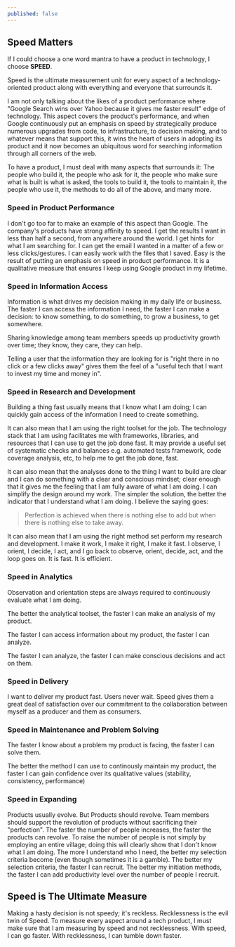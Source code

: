 ```yaml
---
published: false
---
```

## Speed Matters 

If I could choose a one word mantra to have a product in technology, I choose **SPEED**.

Speed is the ultimate measurement unit for every aspect of a technology-oriented product along with everything and everyone that surrounds it.

I am not only talking about the likes of a product performance where "Google Search wins over Yahoo because it gives me faster result" edge of technology. This aspect covers the product's performance, and when Google continuously put an emphasis on speed by strategically produce numerous upgrades from code, to infrastructure, to decision making, and to whatever means that support this, it wins the heart of users in adopting its product and it now becomes an ubiquitous word for searching information through all corners of the web. 

To have a product, I must deal with many aspects that surrounds it: The people who build it, the people who ask for it, the people who make sure what is built is what is asked, the tools to build it, the tools to maintain it, the people who use it, the methods to do all of the above, and many more.

### Speed in Product Performance

I don't go too far to make an example of this aspect than Google. The company's products have strong affinity to speed. I get the results I want in less than half a second, from anywhere around the world. I get hints for what I am searching for. I can get the email I wanted in a matter of a few or less clicks/gestures. I can easily work with the files that I saved. Easy is the result of putting an emphasis on speed in product performance. It is a qualitative measure that ensures I keep using Google product in my lifetime.

### Speed in Information Access

Information is what drives my decision making in my daily life or business. The faster I can access the information I need, the faster I can make a decision: to know something, to do something, to grow a business, to get somewhere.

Sharing knowledge among team members speeds up productivity growth over time; they know, they care, they can help.

Telling a user that the information they are looking for is "right there in no click or a few clicks away" gives them the feel of a "useful tech that I want to invest my time and money in". 

### Speed in Research and Development

Building a thing fast usually means that I know what I am doing; I can quickly gain access of the information I need to create something.

It can also mean that I am using the right toolset for the job. The technology stack that I am using facilitates me with frameworks, libraries, and resources that I can use to get the job done fast. It may provide a useful set of systematic checks and balances e.g. automated tests framework, code coverage analysis, etc, to help me to get the job done, fast.

It can also mean that the analyses done to the thing I want to build are clear and I can do something with a clear and conscious mindset; clear enough that it gives me the feeling that I am fully aware of what I am doing. I can simplify the design around my work. The simpler the solution, the better the indicator that I understand what I am doing. I believe the saying goes: 

> Perfection is achieved when there is nothing else to add but when there is nothing else to take away.

It can also mean that I am using the right method set perform my research and development. I make it work, I make it right, I make it fast. I observe, I orient, I decide, I act, and I go back to observe, orient, decide, act, and the loop goes on. It is fast. It is efficient.

### Speed in Analytics

Observation and orientation steps are always required to continuously evaluate what I am doing. 

The better the analytical toolset, the faster I can make an analysis of my product.

The faster I can access information about my product, the faster I can analyze.

The faster I can analyze, the faster I can make conscious decisions and act on them.

### Speed in Delivery

I want to deliver my product fast. Users never wait. Speed gives them a great deal of satisfaction over our commitment to the collaboration between myself as a producer and them as consumers.

### Speed in Maintenance and Problem Solving

The faster I know about a problem my product is facing, the faster I can solve them.

The better the method I can use to continously maintain my product, the faster I can gain confidence over its qualitative values (stability, consistency, performance)

### Speed in Expanding

Products usually evolve. But Products should revolve. Team members should support the revolution of products without sacrificing their "perfection". The faster the number of people increases, the faster the products can revolve. To raise the number of people is not simply by employing an entire village; doing this will clearly show that I don't know what I am doing. The more I understand who I need, the better my selection criteria become (even though sometimes it is a gamble). The better my selection criteria, the faster I can recruit. The better my initiation methods, the faster I can add productivity level over the number of people I recruit.

## Speed is The Ultimate Measure

Making a hasty decision is not speedy; it's reckless. Recklessness is the evil twin of Speed. To measure every aspect around a tech product, I must make sure that I am measuring by speed and not recklessness. With speed, I can go faster. With recklessness, I can tumble down faster.